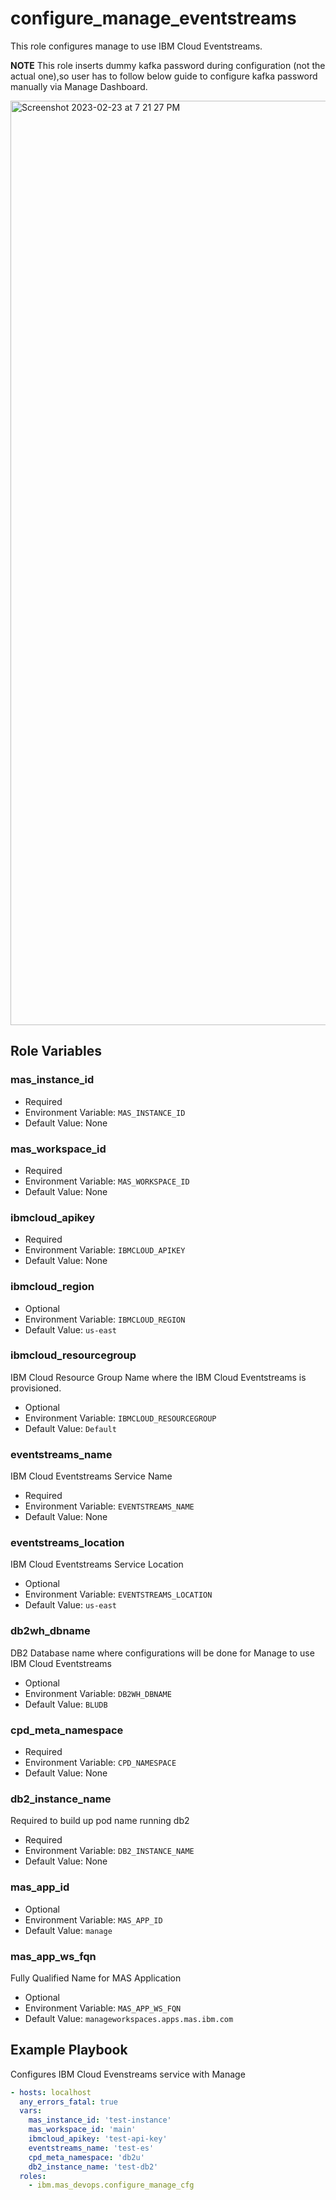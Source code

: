 configure_manage_eventstreams
===

This role configures manage to use IBM Cloud Eventstreams.

**NOTE**
This role inserts dummy kafka password during configuration (not the actual one),so user has to follow below guide to configure kafka password manually via Manage Dashboard.

<img width="1479" alt="Screenshot 2023-02-23 at 7 21 27 PM" src="https://user-images.githubusercontent.com/100187956/220930223-bd3f2cab-3eb9-4ae4-86f9-e5f6480bc22d.png">



Role Variables
--------------

### mas_instance_id

- Required
- Environment Variable: `MAS_INSTANCE_ID`
- Default Value: None

### mas_workspace_id

- Required
- Environment Variable: `MAS_WORKSPACE_ID`
- Default Value: None

### ibmcloud_apikey

- Required
- Environment Variable: `IBMCLOUD_APIKEY`
- Default Value: None

### ibmcloud_region

- Optional
- Environment Variable: `IBMCLOUD_REGION`
- Default Value: `us-east`

### ibmcloud_resourcegroup
IBM Cloud Resource Group Name where the IBM Cloud Eventstreams is provisioned.
- Optional
- Environment Variable: `IBMCLOUD_RESOURCEGROUP`
- Default Value: `Default`

### eventstreams_name
IBM Cloud Eventstreams Service Name
- Required
- Environment Variable: `EVENTSTREAMS_NAME`
- Default Value: None

### eventstreams_location
IBM Cloud Eventstreams Service Location
- Optional
- Environment Variable: `EVENTSTREAMS_LOCATION`
- Default Value: `us-east`

### db2wh_dbname
DB2 Database name where configurations will be done for Manage to use IBM Cloud Eventstreams
- Optional
- Environment Variable: `DB2WH_DBNAME`
- Default Value: `BLUDB`

### cpd_meta_namespace

- Required
- Environment Variable: `CPD_NAMESPACE`
- Default Value: None

### db2_instance_name
Required to build up pod name running db2

- Required
- Environment Variable: `DB2_INSTANCE_NAME`
- Default Value: None

### mas_app_id

- Optional
- Environment Variable: `MAS_APP_ID`
- Default Value: `manage`

### mas_app_ws_fqn
Fully Qualified Name for MAS Application
- Optional
- Environment Variable: `MAS_APP_WS_FQN`
- Default Value: `manageworkspaces.apps.mas.ibm.com`

Example Playbook
----------------
Configures IBM Cloud Evenstreams service with Manage

```yaml
- hosts: localhost
  any_errors_fatal: true
  vars:
    mas_instance_id: 'test-instance'
    mas_workspace_id: 'main'
    ibmcloud_apikey: 'test-api-key'
    eventstreams_name: 'test-es'
    cpd_meta_namespace: 'db2u'
    db2_instance_name: 'test-db2'
  roles:
    - ibm.mas_devops.configure_manage_cfg
```

